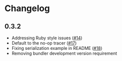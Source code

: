 # Changelog

## 0.3.2

* Addressing Ruby style issues ([#14](https://github.com/opentracing/opentracing-ruby/pull/14))
* Default to the no-op tracer ([#17](https://github.com/opentracing/opentracing-ruby/pull/17))
* Fixing serialization example in README ([#18](https://github.com/opentracing/opentracing-ruby/pull/18))
* Removing bundler development version requirement